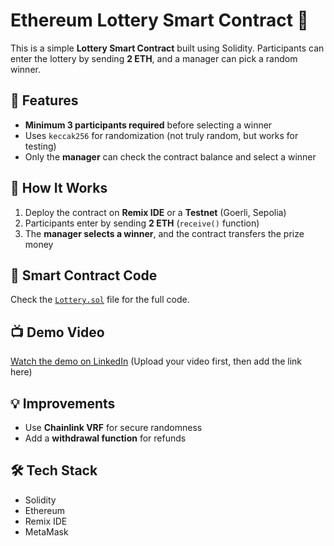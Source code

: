 # Ethereum Lottery Smart Contract 🎰

This is a simple **Lottery Smart Contract** built using Solidity. Participants can enter the lottery by sending **2 ETH**, and a manager can pick a random winner.

## 🚀 Features
- **Minimum 3 participants required** before selecting a winner
- Uses `keccak256` for randomization (not truly random, but works for testing)
- Only the **manager** can check the contract balance and select a winner

## 📌 How It Works
1. Deploy the contract on **Remix IDE** or a **Testnet** (Goerli, Sepolia)
2. Participants enter by sending **2 ETH** (`receive()` function)
3. The **manager selects a winner**, and the contract transfers the prize money

## 📜 Smart Contract Code
Check the [`Lottery.sol`](./Lottery.sol) file for the full code.

## 📺 Demo Video
[Watch the demo on LinkedIn](#) (Upload your video first, then add the link here)

## 💡 Improvements
- Use **Chainlink VRF** for secure randomness
- Add a **withdrawal function** for refunds

## 🛠 Tech Stack
- Solidity
- Ethereum
- Remix IDE
- MetaMask
